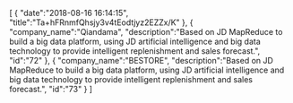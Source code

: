 [
	{
		"date":"2018-08-16 16:14:15",
		"title":"Ta+hFRnmfQhsjy3v4tEodtjyz2EZZx/K"
	},
	{
		"company_name":"Qiandama",
		"description":"Based on JD MapReduce to build a big data platform, using JD artificial intelligence and big data technology to provide intelligent replenishment and sales forecast.",
		"id":"72"
	},
	{
		"company_name":"BESTORE",
		"description":"Based on JD MapReduce to build a big data platform, using JD artificial intelligence and big data technology to provide intelligent replenishment and sales forecast.",
		"id":"73"
	}
]